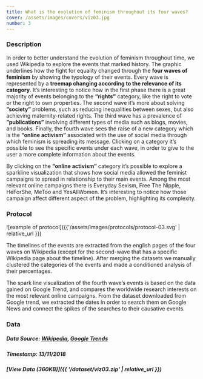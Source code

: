```yaml
---
title: What is the evolution of feminism throughout its four waves?
cover: /assets/images/covers/viz03.jpg
number: 3
---
```

### Description
In order to better understand the evolution of feminism throughout time, we used Wikipedia to explore the events that marked history. The graphic underlines how the fight for equality changed through the **four waves of feminism** by showing the typology of their events. Every wave is represented by a **treemap changing according to the relevance of its category**. It’s interesting to notice how in the first phase there is a great majority of events belonging to the **“rights”** category, like the right to vote or the right to own properties. The second wave it’s more about solving **”society”** problems, such as reducing inequalities between sexes, but also achieving maternity-related rights. The third wave has a prevalence of **”publications”** involving different types of media such as blogs, movies, and books.  Finally, the fourth wave sees the raise of a new category which is the **“online activism”** associated with the use of social media through which feminism is spreading its message. Clicking on a category it’s possible to see the specific events under each wave, in order to give to the user a more complete information about the events.

By clicking on the **“online activism”** category it’s possible to explore a sparkline visualization that shows how social media allowed the feminist campaigns to spread in relationship to their main events. Among the most relevant online campaigns there is Everyday Sexism,  Free The Nipple, HeForShe, MeToo and YesAllWomen. It’s interesting to notice how those campaign affect different aspect of the problem, highlighting its complexity. 

### Protocol
![example of protocol]({{'/assets/images/protocols/protocol-03.svg' | relative_url }})

The timelines of the events are extracted from the english pages of the four waves on Wikipedia (except for the second-wave that has a specific Wikipedia page about the timeline). After merging the datasets we manually clustered the categories of the events and made a conditioned analysis of their percentages.

The spark line visualization of the fourth wave’s events is based on the data gained on Google Trend, and compares the worldwide research interests on the most relevant online campaigns. From the dataset downloaded from Google trend, we extracted the dates in order to search them on Google News and connect the spikes of the searches to their causative events.

### Data
##### Data Source: [Wikipedia](https://en.wikipedia.org/wiki/Main_Page), [Google Trends](https://trends.google.com/)
##### Timestamp: 13/11/2018
##### [View Data (360KB)]({{ '/dataset/viz03.zip' | relative_url }})